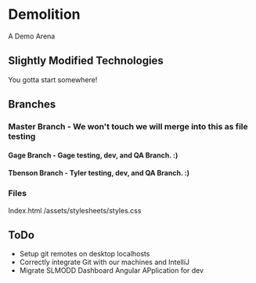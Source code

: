 # Demolition
A Demo Arena

## Slightly Modified Technologies
You gotta start somewhere!

## Branches
### Master Branch      - We won't touch we will merge into this as file testing
#### Gage Branch        - Gage testing, dev, and QA Branch. :)
#### Tbenson Branch     - Tyler testing, dev, and QA Branch. :)

### Files
Index.html
/assets/stylesheets/styles.css

## ToDo
* Setup git remotes on desktop localhosts
* Correctly integrate Git with our machines and IntelliJ
* Migrate SLMODD Dashboard Angular APplication for dev
